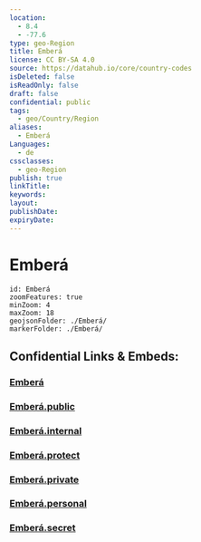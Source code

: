 ```yaml
---
location:
  - 8.4
  - -77.6
type: geo-Region
title: Emberá
license: CC BY-SA 4.0
source: https://datahub.io/core/country-codes
isDeleted: false
isReadOnly: false
draft: false
confidential: public
tags:
  - geo/Country/Region
aliases:
  - Emberá
Languages:
  - de
cssclasses:
  - geo-Region
publish: true
linkTitle:
keywords:
layout:
publishDate:
expiryDate:
---
```


# Emberá

```leaflet
id: Emberá
zoomFeatures: true 
minZoom: 4 
maxZoom: 18
geojsonFolder: ./Emberá/
markerFolder: ./Emberá/
```


## Confidential Links & Embeds: 

### [Emberá](/_Standards/Earth/Continent/America~Central/Panama/Provinces~Panama/Emberá.md) 

### [Emberá.public](/_public/Earth/Continent/America~Central/Panama/Provinces~Panama/Emberá.public.md) 

### [Emberá.internal](/_internal/Earth/Continent/America~Central/Panama/Provinces~Panama/Emberá.internal.md) 

### [Emberá.protect](/_protect/Earth/Continent/America~Central/Panama/Provinces~Panama/Emberá.protect.md) 

### [Emberá.private](/_private/Earth/Continent/America~Central/Panama/Provinces~Panama/Emberá.private.md) 

### [Emberá.personal](/_personal/Earth/Continent/America~Central/Panama/Provinces~Panama/Emberá.personal.md) 

### [Emberá.secret](/_secret/Earth/Continent/America~Central/Panama/Provinces~Panama/Emberá.secret.md)

